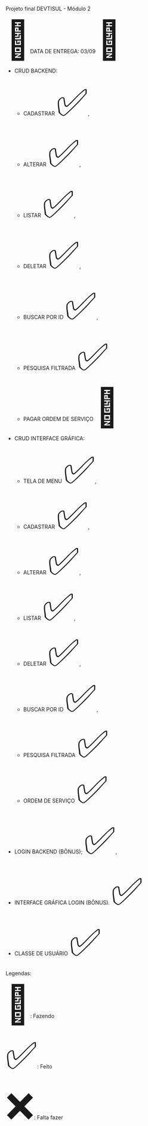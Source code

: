 Projeto final DEVTISUL - Módulo 2 

 <span style='font-size:100px;'>&#128198;</span>DATA DE ENTREGA: 03/09 <span style='font-size:100px;'>&#128198;</span>
 
- CRUD BACKEND:
  - CADASTRAR <span style='font-size:100px;'>&#9989;</span>,
  - ALTERAR <span style='font-size:100px;'>&#9989;</span>,
  - LISTAR <span style='font-size:100px;'>&#9989;</span>,
  - DELETAR <span style='font-size:100px;'>&#9989;</span>,
  - BUSCAR POR ID <span style='font-size:100px;'>&#9989;</span>,
  - PESQUISA FILTRADA <span style='font-size:100px;'>&#9989;</span>
  
  - PAGAR ORDEM DE SERVIÇO <span style='font-size:100px;'>&#128204;</span>
 
- CRUD INTERFACE GRÁFICA:
  - TELA DE MENU <span style='font-size:100px;'>&#9989;</span>,
  - CADASTRAR <span style='font-size:100px;'>&#9989;</span>,
  - ALTERAR <span style='font-size:100px;'>&#9989;</span>,
  - LISTAR <span style='font-size:100px;'>&#9989;</span>,
  - DELETAR <span style='font-size:100px;'>&#9989;</span>,
  - BUSCAR POR ID <span style='font-size:100px;'>&#9989;</span>,
  - PESQUISA FILTRADA <span style='font-size:100px;'>&#9989;</span>
  - ORDEM DE SERVIÇO <span style='font-size:100px;'>&#9989;</span>

- LOGIN BACKEND (BÔNUS); <span style='font-size:100px;'>&#9989;</span>,
- INTERFACE GRÁFICA LOGIN (BÔNUS). <span style='font-size:100px;'>&#9989;</span>
 
- CLASSE DE USUÁRIO  <span style='font-size:100px;'>&#9989;</span>
 

 Legendas: <p>

<span style='font-size:100px;'>&#128204;</span>: Fazendo <p>
<span style='font-size:100px;'>&#9989;</span>: Feito <p>
<span style='font-size:100px;'>&#10060;</span>: Falta fazer <p>


